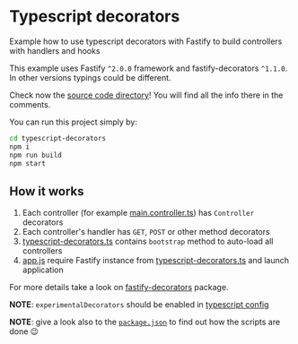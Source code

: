 # Typescript decorators

Example how to use typescript decorators with Fastify to build controllers with handlers and hooks

This example uses Fastify `^2.0.0` framework and fastify-decorators `^1.1.0`. In other versions typings could be different.

Check now the [source code directory](src)! You will find all the info there in the comments.

You can run this project simply by:

 ```sh
cd typescript-decorators
npm i
npm run build
npm start
```

## How it works
1. Each controller (for example [main.controller.ts]) has `Controller` decorators
1. Each controller's handler has `GET`, `POST` or other method decorators
1. [typescript-decorators.ts] contains `bootstrap` method to auto-load all controllers 
1. [app.js] require Fastify instance from [typescript-decorators.ts] and launch application

For more details take a look on [fastify-decorators] package.

**NOTE**: `experimentalDecorators` should be enabled in [typescript config]

**NOTE**: give a look also to the [`package.json`](./package.json) to find out how the scripts are done 😉

[main.controller.ts]: src/controllers/main.controller.ts
[typescript-decorators.ts]: ./src/typescript-decorators.ts
[typescript config]: ./tsconfig.json
[app.js]: ./bin/app.js
[fastify-decorators]: https://npmjs.org/package/fastify-decorators
